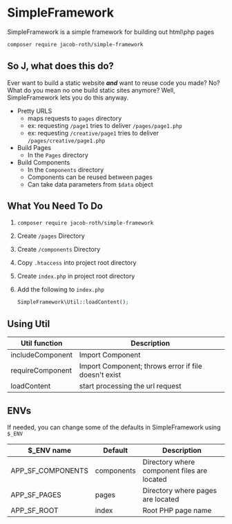 # SimpleFramework

SimpleFramework is a simple framework for building out html\php pages

```bash
composer require jacob-roth/simple-framework
```

## So J, what does this do?

Ever want to build a static website **_and_** want to reuse code you made? No? What do you mean no one build static sites anymore? Well, SimpleFramework lets you do this anyway.

- Pretty URLS
  - maps requests to `pages` directory
  - ex: requesting `/page1` tries to deliver `/pages/page1.php`
  - ex: requesting `/creative/page1` tries to deliver `/pages/creative/page1.php`
- Build Pages
  - In the `Pages` directory
- Build Components
  - In the `Components` directory
  - Components can be reused between pages
  - Can take data parameters from `$data` object

## What You Need To Do

1. `composer require jacob-roth/simple-framework`

2. Create `/pages` Directory

3. Create `/components` Directory

4. Copy `.htaccess` into project root directory

5. Create `index.php` in project root directory

6. Add the following to `index.php`

   ```php
   SimpleFramework\Util::loadContent();
   ```

## Using Util

| Util function    | Description                                          |
| ---------------- | ---------------------------------------------------- |
| includeComponent | Import Component                                     |
| requireComponent | Import Component; throws error if file doesn't exist |
| loadContent      | start processing the url request                     |

## ENVs

If needed, you can change some of the defaults in SimpleFramework using `$_ENV`

| $\_ENV name       | Default    | Description                                 |
| ----------------- | ---------- | ------------------------------------------- |
| APP_SF_COMPONENTS | components | Directory where component files are located |
| APP_SF_PAGES      | pages      | Directory where pages are located           |
| APP_SF_ROOT       | index      | Root PHP page name                          |
